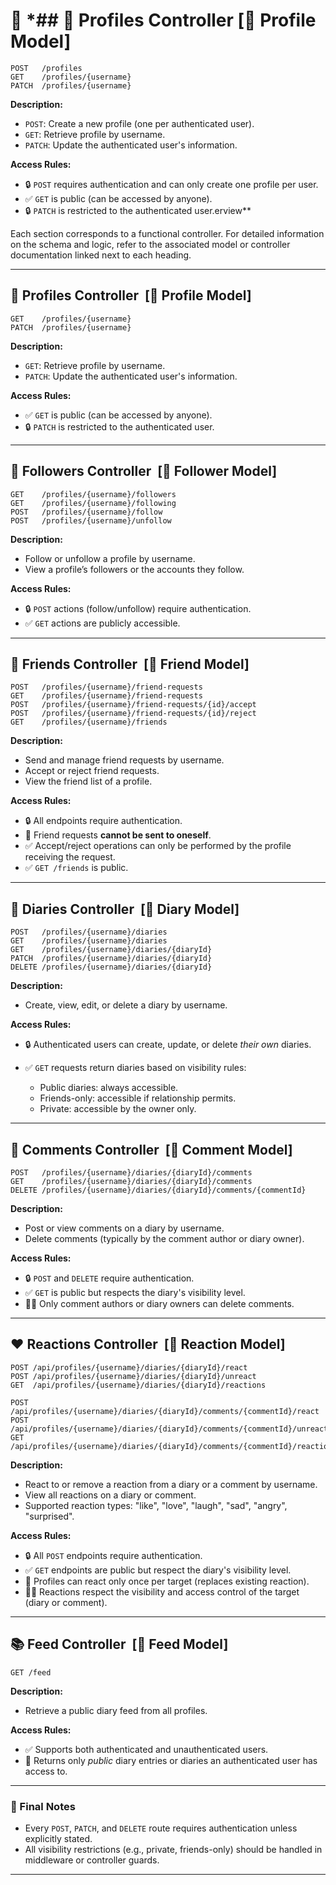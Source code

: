 # 📘 *## 👤 **Profiles Controller**  [🔗 Profile Model]

```http
POST   /profiles
GET    /profiles/{username}
PATCH  /profiles/{username}
```

**Description:**

* `POST`: Create a new profile (one per authenticated user).
* `GET`: Retrieve profile by username.
* `PATCH`: Update the authenticated user's information.

**Access Rules:**

* 🔒 `POST` requires authentication and can only create one profile per user.
* ✅ `GET` is public (can be accessed by anyone).
* 🔒 `PATCH` is restricted to the authenticated user.erview**

Each section corresponds to a functional controller. For detailed information on the schema and logic, refer to the associated model or controller documentation linked next to each heading.

---

## 👤 **Profiles Controller**  [🔗 Profile Model]

```http
GET    /profiles/{username}
PATCH  /profiles/{username}
```

**Description:**

* `GET`: Retrieve profile by username.
* `PATCH`: Update the authenticated user's information.

**Access Rules:**

* ✅ `GET` is public (can be accessed by anyone).
* 🔒 `PATCH` is restricted to the authenticated user.

---

## 🤝 **Followers Controller**  [🔗 Follower Model]

```http
GET    /profiles/{username}/followers
GET    /profiles/{username}/following
POST   /profiles/{username}/follow
POST   /profiles/{username}/unfollow
```

**Description:**

* Follow or unfollow a profile by username.
* View a profile’s followers or the accounts they follow.

**Access Rules:**

* 🔒 `POST` actions (follow/unfollow) require authentication.
* ✅ `GET` actions are publicly accessible.

---

## 👥 **Friends Controller**  [🔗 Friend Model]

```http
POST   /profiles/{username}/friend-requests
GET    /profiles/{username}/friend-requests
POST   /profiles/{username}/friend-requests/{id}/accept
POST   /profiles/{username}/friend-requests/{id}/reject
GET    /profiles/{username}/friends
```

**Description:**

* Send and manage friend requests by username.
* Accept or reject friend requests.
* View the friend list of a profile.

**Access Rules:**

* 🔒 All endpoints require authentication.
* 🚫 Friend requests **cannot be sent to oneself**.
* ✅ Accept/reject operations can only be performed by the profile receiving the request.
* ✅ `GET /friends` is public.

---

## 📔 **Diaries Controller**  [🔗 Diary Model]

```http
POST   /profiles/{username}/diaries
GET    /profiles/{username}/diaries
GET    /profiles/{username}/diaries/{diaryId}
PATCH  /profiles/{username}/diaries/{diaryId}
DELETE /profiles/{username}/diaries/{diaryId}
```

**Description:**

* Create, view, edit, or delete a diary by username.

**Access Rules:**

* 🔒 Authenticated users can create, update, or delete *their own* diaries.
* ✅ `GET` requests return diaries based on visibility rules:

  * Public diaries: always accessible.
  * Friends-only: accessible if relationship permits.
  * Private: accessible by the owner only.

---

## 💬 **Comments Controller**  [🔗 Comment Model]

```http
POST   /profiles/{username}/diaries/{diaryId}/comments
GET    /profiles/{username}/diaries/{diaryId}/comments
DELETE /profiles/{username}/diaries/{diaryId}/comments/{commentId}
```

**Description:**

* Post or view comments on a diary by username.
* Delete comments (typically by the comment author or diary owner).

**Access Rules:**

* 🔒 `POST` and `DELETE` require authentication.
* ✅ `GET` is public but respects the diary's visibility level.
* 🧑‍⚖️ Only comment authors or diary owners can delete comments.

---

## ❤️ **Reactions Controller**  [🔗 Reaction Model]

```http
POST /api/profiles/{username}/diaries/{diaryId}/react
POST /api/profiles/{username}/diaries/{diaryId}/unreact
GET  /api/profiles/{username}/diaries/{diaryId}/reactions

POST /api/profiles/{username}/diaries/{diaryId}/comments/{commentId}/react
POST /api/profiles/{username}/diaries/{diaryId}/comments/{commentId}/unreact
GET  /api/profiles/{username}/diaries/{diaryId}/comments/{commentId}/reactions
```



**Description:**

* React to or remove a reaction from a diary or a comment by username.
* View all reactions on a diary or comment.
* Supported reaction types: "like", "love", "laugh", "sad", "angry", "surprised".

**Access Rules:**

* 🔒 All `POST` endpoints require authentication.
* ✅ `GET` endpoints are public but respect the diary's visibility level.
* 🚫 Profiles can react only once per target (replaces existing reaction).
* 🧑‍⚖️ Reactions respect the visibility and access control of the target (diary or comment).

---

## 📚 **Feed Controller**  [🔗 Feed Model]

```http
GET /feed
```

**Description:**

* Retrieve a public diary feed from all profiles.

**Access Rules:**

* ✅ Supports both authenticated and unauthenticated users.
* 📖 Returns only *public* diary entries or diaries an authenticated user has access to.

---

### 📌 Final Notes

* Every `POST`, `PATCH`, and `DELETE` route requires authentication unless explicitly stated.
* All visibility restrictions (e.g., private, friends-only) should be handled in middleware or controller guards.

---
